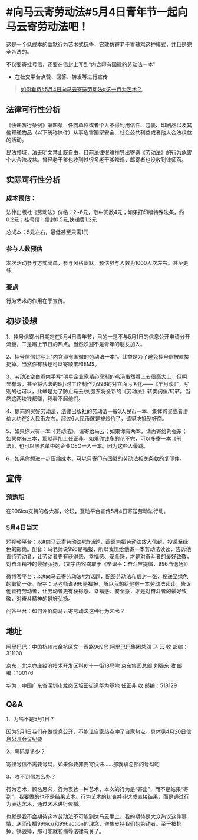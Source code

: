 # #向马云寄劳动法#5月4日青年节一起向马云寄劳动法吧！
这是一个低成本的幽默行为艺术式抗争，它效仿寄老干爹辣鸡这种模式，并且是完全合法的。

不仅要寄挂号信，还要在信封上写到“内含印有国徽的劳动法一本”
- 在社交平台点赞、回答、转发等进行宣传
> [如何看待#5月4日向马云寄送劳动法#这一行为艺术？](https://www.zhihu.com/question/321181067)
## 法律可行性分析
《快递暂行条例》第四条　任何单位或者个人不得利用信件、包裹、印刷品以及其他寄递物品（以下统称快件）从事危害国家安全、社会公共利益或者他人合法权益的活动。

民法领域，法无明文禁止既自由，目前法律很难推导出寄送《劳动法》的行为危害个人合法权益。曾经老干爹也收到过很多老干爹辣鸡，邮寄者也没收到律师函。

## 实际可行性分析

### 成本预估：
法律出版社《劳动法》价格：2~6元，取中间数4元；如果打印版特殊法条，约0.2元；挂号信：信封0.5元,快递费1.2元

总成本：5元左右，最低甚至只需1元

### 参与人数预估
本次活动参与方式简单，参与风格幽默，预估参与人数为1000人次左右。甚至更多

### 要点
行为艺术的作用在于宣传。

## 初步设想
1、挂号信寄出日期定在5月4日青年节，目的一是不与5月1日的信息公开申请分开流量，二是蹭上节日的热点。当然欢迎不是青年的朋友加入。

2、挂号信信封写上“内含印有国徽的劳动法一本”。此举是为了避免挂号信被直接扔掉。当然你有钱也可以寄顺丰和EMS。

3、劳动法空白页内手写“明星企业家精心烹制的鸡汤虽然看上去很高大上，但明显有毒，甚至将合法的8小时工作制作为996的对立面污名化——《半月谈》”。写别的也可以，此举是为了防止马云/刘强东将全新的《劳动法》转卖闲鱼/转转。当然这两块钱都赚，我看不起他们。

4、提前购买好劳动法，法律出版社的劳动法一般3人民币一本，集体购买或者讲价大约在2人民币左右。超过6人民币就是被炒价了，请坚决抵制奸商。

5、如果你只有一本《劳动法》，请寄给马云；如果你有两本，请再寄给刘强东；如果你有三本，那就再加上任正非。如果你钱多的花不完，可以多寄一本《刑法》，也可以黑名单中的企业CEO一人一本。因为这些人最跳。

6、如果你想进一步压缩成本，可以只寄印有国徽的劳动法相关条款的复印件。

## 宣传

### 预热期
在996icu支持的各大群，论坛，互动平台宣传5月4日寄送劳动法行动。

### 5月4日当天
短视频平台：以#向马云寄劳动法#为话题，画面为把劳动法放入信封，投递至绿色的邮筒。配音：马老师说996是福报，所以我想给他寄一本劳动法读读，告诉他善待劳动者，让劳动者更有获得感、幸福感、安全感，才是对奋斗者的最好致敬，对奋斗精神的最好弘扬。（文字内容摘取于《辛识平：奋斗应提倡，996当退场》）

微博客平台：以#向马云寄劳动法#为话题，配图劳动法和信封一张，投递至绿色的邮筒一张。配字：马老师说996是福报，所以我想给他寄一本劳动法读读，告诉他善待劳动者，让劳动者更有获得感、幸福感、安全感，才是对奋斗者的最好致敬，对奋斗精神的最好弘扬。

问答平台：如何评价向马云寄劳动法这种行为艺术？

## 地址
阿里巴巴：中国杭州市余杭区文一西路969号 阿里巴巴集团总部 马 云 收 邮编：311100

京东：北京亦庄经济技术开发区科创十一街18号院 京东集团总部 刘强东 收 邮编：100176

华为：中国广东省深圳市龙岗区坂田街道华为基地 任正非 收 邮编：518129

## Q&A

1、为啥不是5月1日？

因为5月1日我们在做信息公开，不能让自家热点冲了自家热点。具体见[4月20日信息公开会议纪要](https://github.com/CPdogson/996action/blob/master/Gov-info/420meet.md)

2、号码是多少？

寄挂号信不需要号码，如果你要非要寄快递......那就填总部的号码吧

3、收不到信怎么办？

行为艺术，顾名思义，行为表达一种艺术，本次的行为是“寄出”，而不是结果“寄到”，我要做的也不是结果艺术。行为艺术的初衷并非达成直接结果，而是通过行为表达艺术，通过艺术进行传播。

也就是我不会期待这本劳动法不可能到达马云手上，我的期待是大众热议这件事情，从而传播996icu和996action的理念，聚集支持我们的劳动者。至于被扔掉、销毁掉，那可能就和侮辱法律有关了。







